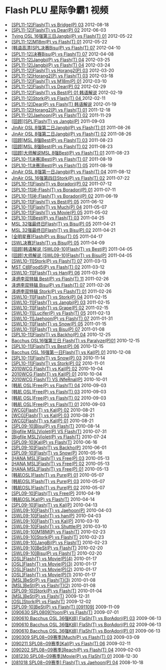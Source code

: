 # Flash PLU 星际争霸1 视频

<li> <a href="http://sc.plu.cn/vod/spl08-09/2012-08-18/1048919.html"  target=_blank>[SPL11-12]Flash(T) vs Bridge(P) 03</a> <span>2012-08-18</span></li>
<li> <a href="http://sc.plu.cn/vod/spl08-09/2012-06-03/1046793.html"  target=_blank>[SPL11-12]Flash(T) vs Dear(P) 02</a> <span>2012-06-03</span></li>
<li> <a href="http://sc.plu.cn/vod/OSL2009/2012-05-22/1046536.html"  target=_blank>Tving OSL 16强第三日Jangbi(P) vs Flash(T) 01</a> <span>2012-05-22</span></li>
<li> <a href="http://sc.plu.cn/vod/spl08-09/2012-05-22/1046533.html"  target=_blank>[SPL11-12]M18m(P) vs Flash(T) 01</a> <span>2012-05-22</span></li>
<li> <a href="http://sc.plu.cn/vod/spl08-09/2012-04-12/1045860.html"  target=_blank>[韩语高清]SPL决赛Bisu(P) vs Flash(T) 07</a> <span>2012-04-10</span></li>
<li> <a href="http://sc.plu.cn/vod/spl08-09/2012-04-08/1045810.html"  target=_blank>[SPL11-12]决赛Bisu(P) vs Flash(T) 07</a> <span>2012-04-08</span></li>
<li> <a href="http://sc.plu.cn/vod/spl08-09/2012-03-25/1045610.html"  target=_blank>[SPL11-12]Jangbi(P) vs Flash(T) 04</a> <span>2012-03-25</span></li>
<li> <a href="http://sc.plu.cn/vod/spl08-09/2012-03-24/1045576.html"  target=_blank>[SPL11-12]Jangbi(P) vs Flash(T) 04</a> <span>2012-03-24</span></li>
<li> <a href="http://sc.plu.cn/vod/spl08-09/2012-03-20/1045529.html"  target=_blank>[SPL11-12]Flash(T) vs Horang2(P) 03</a> <span>2012-03-20</span></li>
<li> <a href="http://sc.plu.cn/vod/spl08-09/2012-03-18/1045482.html"  target=_blank>[SPL11-12]Horang2(P) vs Flash(T) 03</a> <span>2012-03-18</span></li>
<li> <a href="http://sc.plu.cn/vod/spl08-09/2012-03-10/1045335.html"  target=_blank>[SPL11-12]Flash(T) vs M18m(P) 01</a> <span>2012-03-10</span></li>
<li> <a href="http://sc.plu.cn/vod/spl08-09/2012-02-29/1045137.html"  target=_blank>[SPL11-12]Flash(T) vs Dear(P) 02</a> <span>2012-02-29</span></li>
<li> <a href="http://sc.plu.cn/vod/spl08-09/2012-02-19/1044936.html"  target=_blank>[SPL11-12]Flash(T) vs Best(P) 01 韩语解说</a> <span>2012-02-19</span></li>
<li> <a href="http://sc.plu.cn/vod/spl08-09/2012-02-11/1044793.html"  target=_blank>[SPL11-12]Stork(P) vs Flash(T) 04  	</a> <span>2012-02-11</span></li>
<li> <a href="http://sc.plu.cn/vod/spl08-09/2012-01-19/1044441.html"  target=_blank>[SPL11-12]Dear(P) vs Flash(T) 韩语解说</a> <span>2012-01-19</span></li>
<li> <a href="http://sc.plu.cn/vod/spl08-09/2011-12-18/1043885.html"  target=_blank>[SPL11-12]Horang2(P) vs Flash(T) 01</a> <span>2011-12-18</span></li>
<li> <a href="http://sc.plu.cn/vod/spl08-09/2011-11-29/1043407.html"  target=_blank>[SPL11-12]Jaehoon(P) vs Flash(T) 02</a> <span>2011-11-29</span></li>
<li> <a href="http://sc.plu.cn/vod/f/2011-09-03/1041168.html"  target=_blank>[回顾][SPL]Flash(T) vs Jangbi(P)</a> <span>2011-09-03</span></li>
<li> <a href="http://sc.plu.cn/vod/OSL2009/2011-08-26/1040982.html"  target=_blank>JinAir OSL 8强第二日Jangbi(P) vs Flash(T) 01</a> <span>2011-08-26</span></li>
<li> <a href="http://sc.plu.cn/vod/OSL2009/2011-08-26/1040983.html"  target=_blank>JinAir OSL 8强第二日Jangbi(P) vs Flash(T) 02</a> <span>2011-08-26</span></li>
<li> <a href="http://sc.plu.cn/vod/f/2011-08-23/1040888.html"  target=_blank>[回顾]MSL 8强Best(P) vs Flash(T) 03</a> <span>2011-08-23</span></li>
<li> <a href="http://sc.plu.cn/vod/f/2011-08-23/1040887.html"  target=_blank>[回顾]MSL 8强Best(P) vs Flash(T) 02</a> <span>2011-08-23</span></li>
<li> <a href="http://sc.plu.cn/vod/f/2011-08-23/1040886.html"  target=_blank>[回顾]大师解说MSL 8强Best(P) vs Flash(T) 01</a> <span>2011-08-23</span></li>
<li> <a href="http://sc.plu.cn/vod/spl08-09/2011-08-19/1040743.html"  target=_blank>[SPL10-11决赛]Best(P) vs Flash(T) 07</a> <span>2011-08-19</span></li>
<li> <a href="http://sc.plu.cn/vod/spl08-09/2011-08-19/1040741.html"  target=_blank>[SPL10-11决赛]Best(P) vs Flash(T) 05</a> <span>2011-08-19</span></li>
<li> <a href="http://sc.plu.cn/vod/OSL2009/2011-08-12/1040508.html"  target=_blank>JinAir OSL 8强第一日Jangbi(P) vs Flash(T) 04</a> <span>2011-08-12</span></li>
<li> <a href="http://sc.plu.cn/vod/OSL2009/2011-07-22/1039877.html"  target=_blank>JinAir OSL 16强第四日Stork(P) vs Flash(T) 02</a> <span>2011-07-22</span></li>
<li> <a href="http://sc.plu.cn/vod/spl08-09/2011-07-12/1039580.html"  target=_blank>[SPL10-11]Flash(T) vs Boradori(P) 02</a> <span>2011-07-12</span></li>
<li> <a href="http://sc.plu.cn/vod/spl08-09/2011-07-11/1039546.html"  target=_blank>[SPL10-11]补:Flash(T) vs Boradori(P) 01</a> <span>2011-07-11</span></li>
<li> <a href="http://sc.plu.cn/vod/spl08-09/2011-06-19/1038464.html"  target=_blank>[SPL10-11]补:Flash(T) vs Boradori(P) 02</a> <span>2011-06-19</span></li>
<li> <a href="http://sc.plu.cn/vod/spl08-09/2011-06-12/1038264.html"  target=_blank>[SPL10-11]Flash(T) vs Best(P) 05</a> <span>2011-06-12</span></li>
<li> <a href="http://sc.plu.cn/vod/spl08-09/2011-05-07/1037281.html"  target=_blank>[SPL10-11]Flash(T) vs Much(P) 04</a> <span>2011-05-07</span></li>
<li> <a href="http://sc.plu.cn/vod/spl08-09/2011-05-02/1037066.html"  target=_blank>[SPL10-11]Flash(T) vs Movie(P) 05</a> <span>2011-05-02</span></li>
<li> <a href="http://sc.plu.cn/vod/spl08-09/2011-04-25/1036565.html"  target=_blank>[SPL10-11]Best(P) vs Flash(T) 03</a> <span>2011-04-25</span></li>
<li> <a href="http://sc.plu.cn/vod/msl09/2011-04-21/1036404.html"  target=_blank>MSL 32强最终日Flash(T) vs Bisu(P) 05</a> <span>2011-04-21</span></li>
<li> <a href="http://sc.plu.cn/vod/msl09/2011-04-21/1036401.html"  target=_blank>MSL 32强最终日Flash(T) vs Bisu(P) 02</a> <span>2011-04-21</span></li>
<li> <a href="http://sc.plu.cn/vod/spl08-09/2011-04-17/1035849.html"  target=_blank>[全明星赛]Flash(P) vs Bisu(T) 05</a> <span>2011-04-17</span></li>
<li> <a href="http://sc.plu.cn/vod/spl08-09/2011-04-09/1035427.html"  target=_blank>[SWL决赛]Flash(T) vs Bisu(P) 05</a> <span>2011-04-09</span></li>
<li> <a href="http://sc.plu.cn/vod/f/2011-04-05/1035355.html"  target=_blank>[回顾]韩语解说 [SWL09-10]Flash(T) vs Best(P)</a> <span>2011-04-05</span></li>
<li> <a href="http://sc.plu.cn/vod/f/2011-04-05/1035353.html"  target=_blank>[回顾]大师解说 [SWL09-10]Flash(T) vs Bisu(P)</a> <span>2011-04-05</span></li>
<li> <a href="http://sc.plu.cn/vod/spl08-09/2011-03-13/1034692.html"  target=_blank>[SWL10-11]Stork(P) vs Flash(T) 07</a> <span>2011-03-13</span></li>
<li> <a href="http://sc.plu.cn/vod/msl09/2011-03-12/1034677.html"  target=_blank>MST C组Food5(P) vs Flash(T) 02</a> <span>2011-03-12</span></li>
<li> <a href="http://sc.plu.cn/vod/spl08-09/2011-03-09/1034637.html"  target=_blank>[SWL10-11]Flash(T) vs Han(P) 06</a> <span>2011-03-09</span></li>
<li> <a href="http://sc.plu.cn/vod/hotvod/2011-02-26/1034442.html"  target=_blank>泽炳李双特辑 Best(P) vs Flash(T) 11</a> <span>2011-02-26</span></li>
<li> <a href="http://sc.plu.cn/vod/hotvod/2011-02-26/1034438.html"  target=_blank>泽炳李双特辑 Bisu(P) vs Flash(T) 07</a> <span>2011-02-26</span></li>
<li> <a href="http://sc.plu.cn/vod/hotvod/2011-02-26/1034432.html"  target=_blank>泽炳李双特辑 Stork(P) vs Flash(T) 01</a> <span>2011-02-26</span></li>
<li> <a href="http://sc.plu.cn/vod/spl08-09/2011-02-15/1034286.html"  target=_blank>[SWL10-11]Flash(T) vs Stork(P) 04</a> <span>2011-02-15</span></li>
<li> <a href="http://sc.plu.cn/vod/spl08-09/2011-02-15/1034285.html"  target=_blank>[SWL10-11]Flash(T) vs Jangbi(P) 03</a> <span>2011-02-15</span></li>
<li> <a href="http://sc.plu.cn/vod/spl08-09/2011-02-15/1034284.html"  target=_blank>[SWL10-11]Flash(T) vs Grape(P) 02</a> <span>2011-02-15</span></li>
<li> <a href="http://sc.plu.cn/vod/spl08-09/2011-02-13/1034267.html"  target=_blank>[SWL10-11]Lucifer(P) vs Flash(T) 05</a> <span>2011-02-13</span></li>
<li> <a href="http://sc.plu.cn/vod/spl08-09/2011-01-31/1034230.html"  target=_blank>[SWL10-11]Jaehoon(P) vs Flash(T) 07</a> <span>2011-01-31</span></li>
<li> <a href="http://sc.plu.cn/vod/spl08-09/2011-01-15/1034058.html"  target=_blank>[SWL10-11]Flash(T) vs Snow(P) 05</a> <span>2011-01-15</span></li>
<li> <a href="http://sc.plu.cn/vod/spl08-09/2011-01-08/1033981.html"  target=_blank>[SWL10-11]Flash(T) vs Bisu(P) 07</a> <span>2011-01-08</span></li>
<li> <a href="http://sc.plu.cn/vod/spl08-09/2010-12-25/1033850.html"  target=_blank>[SPL10-11]Flash(T) vs Backho(P) 04</a> <span>2010-12-25</span></li>
<li> <a href="http://sc.plu.cn/vod/OSL2009/2010-12-15/1033742.html"  target=_blank>Bacchus OSL16强第三日 Flash(T) vs Paralyze(P)01</a> <span>2010-12-15</span></li>
<li> <a href="http://sc.plu.cn/vod/spl08-09/2010-12-15/1033741.html"  target=_blank>[SPL10-11]Flash(T) vs Best(P) 06</a> <span>2010-12-15</span></li>
<li> <a href="http://sc.plu.cn/vod/OSL2009/2010-12-08/1033672.html"  target=_blank>Bacchus OSL 16强第一日Flash(T) vs Kal(P) 01</a> <span>2010-12-08</span></li>
<li> <a href="http://sc.plu.cn/vod/spl08-09/2010-11-14/1033357.html"  target=_blank>[SPL10-11]Flash(T) vs Snow(P) 03</a> <span>2010-11-14</span></li>
<li> <a href="http://sc.plu.cn/vod/spl08-09/2010-11-01/1033160.html"  target=_blank>[SPL10-11]Flash(T) vs Stork(P) 02</a> <span>2010-11-01</span></li>
<li> <a href="http://sc.plu.cn/vod/wcg2008/2010-10-04/1032933.html"  target=_blank>2010WCG Flash(T) vs Kal(P) 02</a> <span>2010-10-04</span></li>
<li> <a href="http://sc.plu.cn/vod/wcg2008/2010-10-04/1032932.html"  target=_blank>2010WCG Flash(T) vs Kal(P) 01</a> <span>2010-10-04</span></li>
<li> <a href="http://sc.plu.cn/vod/wcg2008/2010-10-01/1032907.html"  target=_blank>2010WCG Flash(T) VS iNfeRnal(P)</a> <span>2010-10-01</span></li>
<li> <a href="http://sc.plu.cn/vod/OSL2009/2010-09-03/1032817.html"  target=_blank>[韩航 OSL]Free(P) vs Flash(T) 04</a> <span>2010-09-03</span></li>
<li> <a href="http://sc.plu.cn/vod/OSL2009/2010-09-03/1032816.html"  target=_blank>[韩航 OSL]Free(P) vs Flash(T) 03</a> <span>2010-09-03</span></li>
<li> <a href="http://sc.plu.cn/vod/OSL2009/2010-09-03/1032815.html"  target=_blank>[韩航 OSL]Free(P) vs Flash(T) 02</a> <span>2010-09-03</span></li>
<li> <a href="http://sc.plu.cn/vod/OSL2009/2010-09-03/1032814.html"  target=_blank>[韩航 OSL]Free(P) vs Flash(T) 01</a> <span>2010-09-03</span></li>
<li> <a href="http://sc.plu.cn/vod/wcg2008/2010-08-21/1032755.html"  target=_blank>[WCG]Flash(T) vs Kal(P) 02</a> <span>2010-08-21</span></li>
<li> <a href="http://sc.plu.cn/vod/wcg2008/2010-08-21/1032754.html"  target=_blank>[WCG]Flash(T) vs Kal(P) 03</a> <span>2010-08-21</span></li>
<li> <a href="http://sc.plu.cn/vod/wcg2008/2010-08-21/1032753.html"  target=_blank>[WCG]Flash(T) vs Kal(P) 01</a> <span>2010-08-21</span></li>
<li> <a href="http://sc.plu.cn/vod/spl08-09/2010-08-14/1032700.html"  target=_blank>[SPL09-10]Bisu(P) vs Flash(T)</a> <span>2010-08-14</span></li>
<li> <a href="http://sc.plu.cn/vod/msl09/2010-07-31/1032575.html"  target=_blank>[Bigfile MSL]Violet(P) VS Flash(T)</a> <span>2010-07-31</span></li>
<li> <a href="http://sc.plu.cn/vod/msl09/2010-07-24/1032513.html"  target=_blank>[Bigfile MSL]Violet(P) vs Flash(T)</a> <span>2010-07-24</span></li>
<li> <a href="http://sc.plu.cn/vod/spl08-09/2010-06-16/1032005.html"  target=_blank>[SPL09-10]Kal(P) vs Flash(T)</a> <span>2010-06-16</span></li>
<li> <a href="http://sc.plu.cn/vod/spl08-09/2010-06-01/1031855.html"  target=_blank>[SPL09-10]Flash(T) vs Backho(P)</a> <span>2010-06-01</span></li>
<li> <a href="http://sc.plu.cn/vod/spl08-09/2010-05-16/1031708.html"  target=_blank>[SPL09-10]Flash(T) vs Snow(P)</a> <span>2010-05-16</span></li>
<li> <a href="http://sc.plu.cn/vod/msl09/2010-05-13/1031681.html"  target=_blank>[HANA MSL]Flash(T) vs Free(P) 03</a> <span>2010-05-13</span></li>
<li> <a href="http://sc.plu.cn/vod/msl09/2010-05-13/1031680.html"  target=_blank>[HANA MSL]Flash(T) vs Free(P) 02</a> <span>2010-05-13</span></li>
<li> <a href="http://sc.plu.cn/vod/msl09/2010-05-13/1031679.html"  target=_blank>[HANA MSL]Flash(T) vs Free(P) 01</a> <span>2010-05-13</span></li>
<li> <a href="http://sc.plu.cn/vod/OSL2009/2010-05-07/1031607.html"  target=_blank>[韩航OSL]Flash(T) vs Pure(P) 01</a> <span>2010-05-07</span></li>
<li> <a href="http://sc.plu.cn/vod/OSL2009/2010-05-07/1031606.html"  target=_blank>[韩航OSL]Flash(T) vs Pure(P) 03</a> <span>2010-05-07</span></li>
<li> <a href="http://sc.plu.cn/vod/OSL2009/2010-05-07/1031605.html"  target=_blank>[韩航OSL]Flash(T) vs Pure(P) 02</a> <span>2010-05-07</span></li>
<li> <a href="http://sc.plu.cn/vod/spl08-09/2010-04-19/1031372.html"  target=_blank>[SPL09-10]Flash(T) vs Free(P)</a> <span>2010-04-19</span></li>
<li> <a href="http://sc.plu.cn/vod/OSL2009/2010-04-14/1031337.html"  target=_blank>[韩航OSL]Kal(P) vs Flash(T)</a> <span>2010-04-14</span></li>
<li> <a href="http://sc.plu.cn/vod/spl08-09/2010-04-13/1031314.html"  target=_blank>[SPL09-10]Flash(T) vs Kal(P)</a> <span>2010-04-13</span></li>
<li> <a href="http://sc.plu.cn/vod/spl08-09/2010-04-03/1031229.html"  target=_blank>[SWL09-10]Flash(T) vs Jaehoon(P)</a> <span>2010-04-03</span></li>
<li> <a href="http://sc.plu.cn/vod/spl08-09/2010-04-03/1031225.html"  target=_blank>[SWL09-10]Flash(T) vs han(P)</a> <span>2010-04-03</span></li>
<li> <a href="http://sc.plu.cn/vod/spl08-09/2010-03-10/1030820.html"  target=_blank>[SWL09-10]Flash(T) vs Kal(P)</a> <span>2010-03-10</span></li>
<li> <a href="http://sc.plu.cn/vod/spl08-09/2010-03-10/1030819.html"  target=_blank>[SWL09-10]Flash(T) vs Shuttle(P)</a> <span>2010-03-10</span></li>
<li> <a href="http://sc.plu.cn/vod/spl08-09/2010-02-23/1030488.html"  target=_blank>[SWL09-10]M18M(P) vs Flash(T)</a> <span>2010-02-23</span></li>
<li> <a href="http://sc.plu.cn/vod/spl08-09/2010-02-23/1030487.html"  target=_blank>[SWL09-10]Stork(P) vs Flash(T)</a> <span>2010-02-23</span></li>
<li> <a href="http://sc.plu.cn/vod/spl08-09/2010-02-23/1030486.html"  target=_blank>[SWL09-10]JangBi(P) vs Flash(T)</a> <span>2010-02-23</span></li>
<li> <a href="http://sc.plu.cn/vod/spl08-09/2010-02-20/1030437.html"  target=_blank>[SWL09-10]BeSt(P) vs Flash(T)</a> <span>2010-02-20</span></li>
<li> <a href="http://sc.plu.cn/vod/spl08-09/2010-02-20/1030435.html"  target=_blank>[SWL09-10]Bisu(P) vs Flash(T)</a> <span>2010-02-20</span></li>
<li> <a href="http://sc.plu.cn/vod/OSL2009/2010-01-17/1030081.html"  target=_blank>[OSL]Flash(T) vs Movie(P)(4)</a> <span>2010-01-17</span></li>
<li> <a href="http://sc.plu.cn/vod/OSL2009/2010-01-17/1030080.html"  target=_blank>[OSL]Flash(T) vs Movie(P)(3)</a> <span>2010-01-17</span></li>
<li> <a href="http://sc.plu.cn/vod/OSL2009/2010-01-17/1030079.html"  target=_blank>[OSL]Flash(T) vs Movie(P)(2)</a> <span>2010-01-17</span></li>
<li> <a href="http://sc.plu.cn/vod/OSL2009/2010-01-17/1030078.html"  target=_blank>[OSL]Flash(T) vs Movie(P)(1)</a> <span>2010-01-17</span></li>
<li> <a href="http://sc.plu.cn/vod/msl09/2010-01-08/1029949.html"  target=_blank>[MSL]BeSt(P) vs Flash(T)(3)</a> <span>2010-01-08</span></li>
<li> <a href="http://sc.plu.cn/vod/msl09/2010-01-08/1029948.html"  target=_blank>[MSL]BeSt(P) vs Flash(T)(2)</a> <span>2010-01-08</span></li>
<li> <a href="http://sc.plu.cn/vod/spl08-09/2010-01-04/1029927.html"  target=_blank>[SPL09-10]Stork(P) vs Flash(T)</a> <span>2010-01-04</span></li>
<li> <a href="http://sc.plu.cn/vod/msl09/2009-12-31/1029849.html"  target=_blank>[MSL]BeSt(P) vs Flash(T)</a> <span>2009-12-31</span></li>
<li> <a href="http://sc.plu.cn/vod/OSL2009/2009-12-02/1029317.html"  target=_blank>[OSL]Stork(P) vs Flash(T)</a> <span>2009-12-02</span></li>
<li> <a href="http://sc.plu.cn/vod/spl08-09/2009-11-09/1028966.html"  target=_blank>[SPL09-10]BeSt(P) vs Flash(T) [091109]</a> <span>2009-11-09</span></li>
<li> <a href="http://sc.plu.cn/vod/spl08-09/2009-07-01/1027333.html"  target=_blank>[090630 SPL0809]Yoon(P) vs Flash(T)</a> <span>2009-07-01</span></li>
<li> <a href="http://sc.plu.cn/vod/OSL2009/2009-06-13/1027158.html"  target=_blank>[090610 Bacchus OSL 36强K组] FlaSh(T) vs BorAdori(P) 03</a> <span>2009-06-13</span></li>
<li> <a href="http://sc.plu.cn/vod/OSL2009/2009-06-13/1027156.html"  target=_blank>[090610 Bacchus OSL 36强K组] FlaSh(T) vs BorAdori(P) 02</a> <span>2009-06-13</span></li>
<li> <a href="http://sc.plu.cn/vod/OSL2009/2009-06-13/1027155.html"  target=_blank>[090610 Bacchus OSL 36强K组] FlaSh(T) vs BorAdori(P) 01</a> <span>2009-06-13</span></li>
<li> <a href="http://sc.plu.cn/vod/spl08-09/2009-03-19/6407.html"  target=_blank>[090309 SPL08~09赛季]Much(P) vs Flash(T) 03</a> <span>2009-03-09</span></li>
<li> <a href="http://sc.plu.cn/vod/spl08-09/2009-03-19/6250.html"  target=_blank>[090211 SPL08~09赛季]Kal(P) vs Flash(T) 06</a> <span>2009-02-11</span></li>
<li> <a href="http://sc.plu.cn/vod/spl08-09/2009-03-19/6198.html"  target=_blank>[090202 SPL08~09赛季]Reach(P) vs Flash(T) 04</a> <span>2009-02-03</span></li>
<li> <a href="http://sc.plu.cn/vod/spl08-09/2009-03-19/6095.html"  target=_blank>[081230 SPL08~09赛季]Movie(P) vs FlaSh(T) 01</a> <span>2008-12-30</span></li>
<li> <a href="http://sc.plu.cn/vod/spl08-09/2009-03-19/5501.html"  target=_blank>[081018 SPL08~09赛季] Flash(T) vs Jaehoon(P) 04</a> <span>2008-10-18</span></li>
